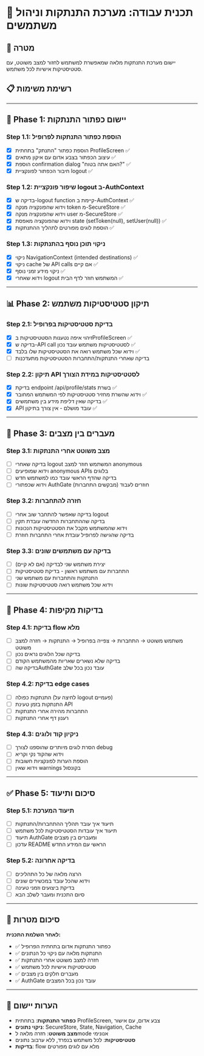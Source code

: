 # 🚪 תכנית עבודה: מערכת התנתקות וניהול משתמשים

## 🎯 **מטרה**
יישום מערכת התנתקות מלאה שמאפשרת למשתמש לחזור למצב משוטט, עם סטטיסטיקות אישיות לכל משתמש.

## 📋 **רשימת משימות**

---

## 🔐 **Phase 1: יישום כפתור התנתקות**

### Step 1.1: הוספת כפתור התנתקות לפרופיל
- [x] הוספת כפתור "התנתק" בתחתית ProfileScreen ✅
- [x] עיצוב הכפתור בצבע אדום עם איקון מתאים ✅
- [x] הוספת confirmation dialog "האם אתה בטוח?" ✅
- [x] חיבור הכפתור לפונקציית logout ✅

### Step 1.2: שיפור פונקציית logout ב-AuthContext
- [x] בדיקה ש-logout function קיימת ב-AuthContext ✅
- [x] וידוא שהפונקציה מנקה token מ-SecureStore ✅
- [x] וידוא שהפונקציה מנקה user מ-SecureStore ✅
- [x] וידוא שהפונקציה מאפסת state (setToken(null), setUser(null)) ✅
- [x] הוספת לוגים מפורטים לתהליך ההתנתקות ✅

### Step 1.3: ניקוי תוכן נוסף בהתנתקות
- [x] ניקוי NavigationContext (intended destinations) ✅
- [x] ניקוי cache של API calls אם קיים ✅
- [x] ניקוי מידע זמני נוסף ✅
- [x] וידוא שאחרי logout המשתמש חוזר לדף הבית ✅

---

## 📊 **Phase 2: תיקון סטטיסטיקות משתמש**

### Step 2.1: בדיקת סטטיסטיקות בפרופיל
- [x] זיהוי איפה נטענות הסטטיסטיקות בProfileScreen ✅
- [x] בדיקה ש-API call לסטטיסטיקות משתמש עובד נכון ✅
- [x] וידוא שכל משתמש רואה את הסטטיסטיקות שלו בלבד ✅
- [ ] בדיקה שאחרי התנתקות/התחברות הסטטיסטיקות מתעדכנות

### Step 2.2: תיקון API לסטטיסטיקות במידת הצורך
- [x] בדיקת endpoint /api/profile/stats בשרת ✅
- [x] וידוא שהשרת מחזיר סטטיסטיקות לפי המשתמש המחובר ✅
- [x] בדיקה שאין דליפת מידע בין משתמשים ✅
- [x] API עובד מושלם - אין צורך בתיקון ✅

---

## 🔄 **Phase 3: מעברים בין מצבים**

### Step 3.1: מצב משוטט אחרי התנתקות
- [ ] בדיקה שאחרי logout המשתמש חוזר למצב anonymous
- [ ] וידוא שמופיעים anonymous APIs בלוגים
- [ ] בדיקה שהדף הראשי עובד כמו למשתמש חדש
- [ ] וידוא שכפתורי AuthGate חוזרים לעבוד (מבקשים התחברות)

### Step 3.2: חזרה להתחברות
- [ ] בדיקה שאפשר להתחבר שוב אחרי logout
- [ ] בדיקה שההתחברות החדשה עובדת תקין
- [ ] וידוא שהמשתמש מקבל את הסטטיסטיקות הנכונות
- [ ] בדיקה שהגישה לפרופיל עובדת אחרי התחברות חוזרת

### Step 3.3: בדיקה עם משתמשים שונים
- [ ] יצירת משתמש שני לבדיקה (אם לא קיים)
- [ ] התחברות עם משתמש ראשון - בדיקת סטטיסטיקות
- [ ] התנתקות והתחברות עם משתמש שני
- [ ] וידוא שכל משתמש רואה סטטיסטיקות שונות

---

## 🧪 **Phase 4: בדיקות מקיפות**

### Step 4.1: בדיקת flow מלא
- [ ] משתמש משוטט → התחברות → צפייה בפרופיל → התנתקות → חזרה למצב משוטט
- [ ] בדיקה שכל הלוגים נראים נכון
- [ ] בדיקה שלא נשארים שאריות מהמשתמש הקודם
- [ ] בדיקה שהAuthGate עובד נכון בכל שלב

### Step 4.2: בדיקת edge cases
- [ ] התנתקות כפולה (לחיצה על logout פעמיים)
- [ ] התנתקות בזמן טעינת API
- [ ] התחברות מהירה אחרי התנתקות
- [ ] רענון דף אחרי התנתקות

### Step 4.3: ניקיון קוד ולוגים
- [ ] הסרת לוגים מיותרים שהוספנו לצורך debug
- [ ] וידוא שהקוד נקי וקריא
- [ ] הוספת הערות לפונקציות חשובות
- [ ] וידוא שאין warnings בקונסול

---

## ✅ **Phase 5: סיכום ותיעוד**

### Step 5.1: תיעוד המערכת
- [ ] תיעוד איך עובד תהליך ההתחברות/התנתקות
- [ ] תיעוד איך עובדות הסטטיסטיקות לכל משתמש
- [ ] תיעוד AuthGate ומעברים בין מצבים
- [ ] עדכון README הראשי עם המידע החדש

### Step 5.2: בדיקה אחרונה
- [ ] הרצה מלאה של כל התהליכים
- [ ] וידוא שהכל עובד במכשירים שונים
- [ ] בדיקת ביצועים וזמני טעינה
- [ ] סיום התכנית ומעבר לשלב הבא

---

## 🎯 **סיכום מטרות**

**לאחר השלמת התכנית:**
- ✅ כפתור התנתקות אדום בתחתית הפרופיל
- ✅ התנתקות מלאה עם ניקוי כל הנתונים
- ✅ חזרה למצב משוטט אחרי התנתקות
- ✅ סטטיסטיקות אישיות לכל משתמש
- ✅ מעברים חלקים בין מצבים
- ✅ AuthGate עובד נכון בכל המצבים

---

## 📝 **הערות יישום**

- **כפתור התנתקות**: בתחתית ProfileScreen, צבע אדום, עם אישור
- **ניקוי נתונים**: SecureStore, State, Navigation, Cache
- **מצב משוטט**: חזרה מלאה לmode אנונימי
- **סטטיסטיקות**: לכל משתמש בנפרד, ללא ערבוב נתונים
- **בדיקות**: flow מלא עם לוגים מפורטים
